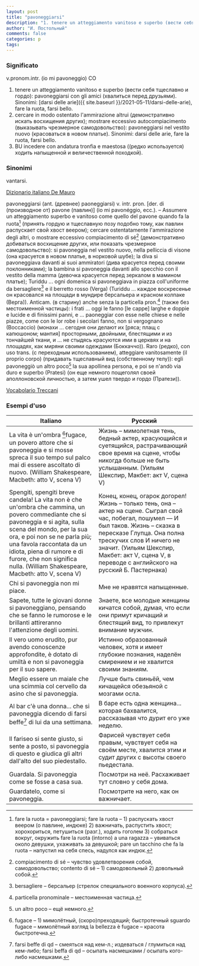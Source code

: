 ```yaml
---
layout: post
title: "pavoneggiarsi"
description: "1. tenere un atteggiamento vanitoso e superbo (вести себя тщеславно и гордо): pavoneggiarsi con gli amici (хвалиться перед друзьями). Sinonimi: darsi delle arie, fare la ruota, farsi bello."
author: "И. Постольный"
comments: false
categories: p
tags:
---
```


### Significato

v.pronom.intr. (io mi pavoneggio) CO

1. tenere un atteggiamento vanitoso e superbo (вести себя тщеславно и гордо): pavoneggiarsi con gli amici (хвалиться перед друзьями). Sinonimi: [darsi delle arie]({{ site.baseurl }}/2021-05-11/darsi-delle-arie), fare la ruota, farsi bello.
2. cercare in modo ostentato l'ammirazione altrui (демонстративно искать восхищения других); mostrare eccessivo autocompiacimento (выказывать чрезмерное самодовольство): pavoneggiarsi nel vestito nuovo (красоваться в новом платье). Sinonimi: darsi delle arie, fare la ruota, farsi bello.
3. BU incedere con andatura tronfia e maestosa ((редко используется) ходить напыщенной и величественной походкой).

### Sinonimi

vantarsi.

[Dizionario italiano De Mauro](https://dizionario.internazionale.it/parola/pavoneggiarsi)

pavoneggiarsi (ant. (древнее) paoneggiarsi) v. intr. pron. [der. di (производное от) pavone (павлин)] (io mi pavonéggio, ecc.). – Assumere un atteggiamento superbo e vanitoso come quello del pavone quando fa la ruota[^1] (принять гордую и тщеславную позу подобно тому, как павлин распускает свой хвост веером); cercare ostentatamente l'ammirazione degli altri, o mostrare eccessivo compiacimento di sé[^2] (демонстративно добиваться восхищение других, или показать чрезмерное самодовольство): si pavoneggia nel vestito nuovo, nella pelliccia di visone (она красуется в новом платье, в норковой шубе); la diva si pavoneggiava davanti ai suoi ammiratori (дива красуется перед своими поклонниками); la bambina si pavoneggia davanti allo specchio con il vestito della mamma (девочка красуется перед зеркалом в мамином платье); Turiddu ... ogni domenica si pavoneggiava in piazza coll'uniforme da bersagliere[^3] e il berretto rosso (Verga) (Turiddu ... каждое воскресенье он красовался на площади в мундире берсальера и красном колпаке (Верга)). Anticam. (в старину) anche senza la particella pron.[^4] (также без местоименной частицы): i frati ... oggi le fanno [le cappe] larghe e doppie e lucide e di finissimi panni, e ... paoneggiar con esse nelle chiese e nelle piazze, come con le lor robe i secolari fanno, non si vergognano (Boccaccio) (монахи ... сегодня они делают их [ряса; плащ с капюшоном; мантия] просторными, двойными, блестящими и из тончайшей ткани, и ... не стыдясь красуются ими в церквях и на площадях, как миряни своими одеждами (Боккаччо)). Raro (редко), con uso trans. (с переходным использованием), atteggiare vanitosamente (il proprio corpo) (придавать тщеславный вид (собственному телу)): egli pavoneggiò un altro poco[^5] la sua apollinea persona, e poi se n'andò via duro e superbo (Pratesi) (он еще немного пощеголял своей аполлоновской личностью, а затем ушел твердо и гордо (Пратези)).

[Vocabolario Treccani](https://www.treccani.it/vocabolario/pavoneggiarsi/)

### Esempi d'uso

| Italiano | Русский |
|----------|---------|
|La vita è un'ombra [^6]fugace, un povero attore che si pavoneggia e si mosse spreca il suo tempo sul palco mai di essere ascoltato di nuovo. (William Shakespeare, Macbeth: atto V, scena V)|Жизнь – мимолетная тень, бедный актер, красующийся и суетящийся, растрачивающий свое время на сцене, чтобы никогда больше не быть услышанным. (Уильям Шекспир, Макбет: акт V, сцена V)|
|Spengiti, spengiti breve candela! La vita non è che un'ombra che cammina, un povero commediante che si pavoneggia e si agita, sulla scena del mondo, per la sua ora, e poi non se ne parla più; una favola raccontata da un idiota, piena di rumore e di furore, che non significa nulla. (William Shakespeare, Macbeth: atto V, scena V)|Конец, конец, огарок догорел! Жизнь – только тень, она – актер на сцене. Сыграл свой час, побегал, пошумел — И был таков. Жизнь – сказка в пересказе Глупца. Она полна трескучих слов И ничего не значит. (Уильям Шекспир, Макбет: акт V, сцена V, в переводе с английского на русский Б. Пастернака)|
|Chi si pavoneggia non mi piace.|Мне не нравятся напыщенные.|
|Sapete, tutte le giovani donne si pavoneggiano, pensando che se fanno le rumorose e le brillanti attireranno l'attenzione degli uomini.|Знаете, все молодые женщины кичатся собой, думая, что если они примут кричащий и блестящий вид, то привлекут внимание мужчин.|
|Il vero uomo erudito, pur avendo conoscenze approfondite, è dotato di umiltà e non si pavoneggia per il suo sapere.|Истинно образованный человек, хотя и имеет глубокие познания, наделён смирением и не хвалится своими знаниям.|
|Meglio essere un maiale che una scimmia col cervello da asino che si pavoneggia.|Лучше быть свиньёй, чем кичащейся обезьяной с мозгами осла.|
|Al bar c'è una donna... che si pavoneggia dicendo di farsi beffe[^7] di lui da una settimana.|В баре есть одна женщина... которая бахвалится, рассказывая что дурит его уже неделю.|
|Il fariseo si sente giusto, si sente a posto, si pavoneggia di questo e giudica gli altri dall'alto del suo piedestallo.|Фарисей чувствует себя правым, чувствует себя на своём месте, хвалится этим и судит других с высоты своего пьедестала.|
|Guardala. Si pavoneggia come se fosse a casa sua.|Посмотри на неё. Расхаживает тут словно у себя дома.|
|Guardatelo, come si pavoneggia.|Посмотрите на него, как он важничает.|

[^1]: fare la ruota = pavoneggiarsi; fare la ruota – 1) распускать хвост веером (о павлине, индюке) 2) важничать, распустить хвост; хорохориться, петушиться (разг.), ходить гоголем 3) собраться вокруг, окружить fare la ruota (intorno) a una ragazza – увиваться около девушки, ухаживать за девушкой; pare un tacchino che fa la ruota – напустил на себя спесь, надулся как индюк.

[^2]: compiacimento di sé – чувство удовлетворения собой, самодовольство; contento di sé – 1) самодовольный 2) довольный собой.

[^3]: bersagliere – берсальер (стрелок специального военного корпуса).

[^4]: particella pronominale – местоименная частица.

[^5]: un altro poco – ещё немного.

[^6]: fugace – 1) мимолётный, (скоро)преходящий; быстротечный sguardo fugace – мимолётный взгляд la bellezza è fugace – красота быстротечна.

[^7]: farsi beffe di qd – смеяться над кем-л.; издеваться / глумиться над кем-либо; farsi beffa di qd – осыпать насмешками / осыпать кого-либо насмешками.
